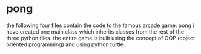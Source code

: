 # pong
the following four files contain the code to the famous arcade game: pong
i have created one main class which inherits classes from the rest of the three python files. the entire game is built using the concept of OOP (object oriented programming) and using python turtle.
